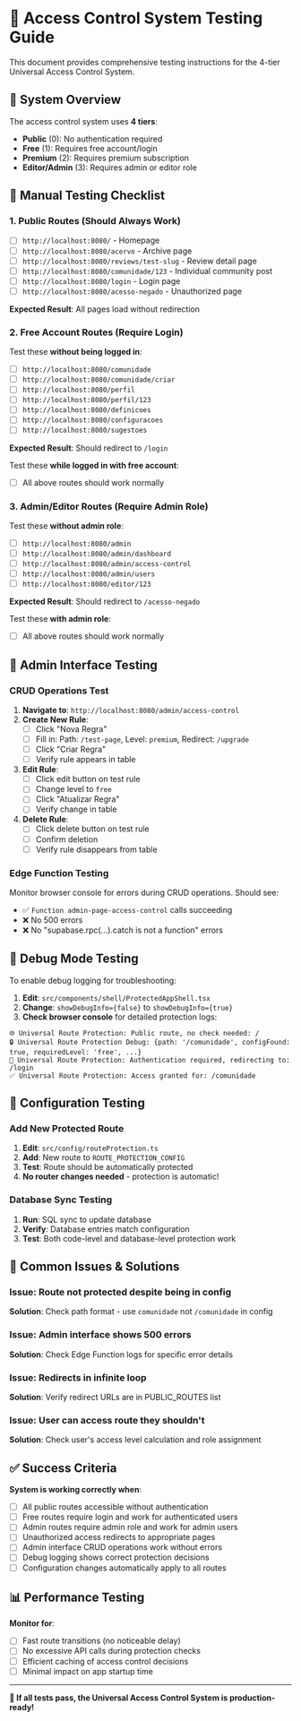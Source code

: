 # 🧪 Access Control System Testing Guide

This document provides comprehensive testing instructions for the 4-tier Universal Access Control System.

## 🎯 System Overview

The access control system uses **4 tiers**:

- **Public** (0): No authentication required
- **Free** (1): Requires free account/login
- **Premium** (2): Requires premium subscription
- **Editor/Admin** (3): Requires admin or editor role

## 🧪 Manual Testing Checklist

### **1. Public Routes (Should Always Work)**

- [ ] `http://localhost:8080/` - Homepage
- [ ] `http://localhost:8080/acervo` - Archive page
- [ ] `http://localhost:8080/reviews/test-slug` - Review detail page
- [ ] `http://localhost:8080/comunidade/123` - Individual community post
- [ ] `http://localhost:8080/login` - Login page
- [ ] `http://localhost:8080/acesso-negado` - Unauthorized page

**Expected Result**: All pages load without redirection

### **2. Free Account Routes (Require Login)**

Test these **without being logged in**:

- [ ] `http://localhost:8080/comunidade`
- [ ] `http://localhost:8080/comunidade/criar`
- [ ] `http://localhost:8080/perfil`
- [ ] `http://localhost:8080/perfil/123`
- [ ] `http://localhost:8080/definicoes`
- [ ] `http://localhost:8080/configuracoes`
- [ ] `http://localhost:8080/sugestoes`

**Expected Result**: Should redirect to `/login`

Test these **while logged in with free account**:

- [ ] All above routes should work normally

### **3. Admin/Editor Routes (Require Admin Role)**

Test these **without admin role**:

- [ ] `http://localhost:8080/admin`
- [ ] `http://localhost:8080/admin/dashboard`
- [ ] `http://localhost:8080/admin/access-control`
- [ ] `http://localhost:8080/admin/users`
- [ ] `http://localhost:8080/editor/123`

**Expected Result**: Should redirect to `/acesso-negado`

Test these **with admin role**:

- [ ] All above routes should work normally

## 🔧 Admin Interface Testing

### **CRUD Operations Test**

1. **Navigate to**: `http://localhost:8080/admin/access-control`
2. **Create New Rule**:
   - [ ] Click "Nova Regra"
   - [ ] Fill in: Path: `/test-page`, Level: `premium`, Redirect: `/upgrade`
   - [ ] Click "Criar Regra"
   - [ ] Verify rule appears in table
3. **Edit Rule**:
   - [ ] Click edit button on test rule
   - [ ] Change level to `free`
   - [ ] Click "Atualizar Regra"
   - [ ] Verify change in table
4. **Delete Rule**:
   - [ ] Click delete button on test rule
   - [ ] Confirm deletion
   - [ ] Verify rule disappears from table

### **Edge Function Testing**

Monitor browser console for errors during CRUD operations. Should see:

- ✅ `Function admin-page-access-control` calls succeeding
- ❌ No 500 errors
- ❌ No "supabase.rpc(...).catch is not a function" errors

## 🐛 Debug Mode Testing

To enable debug logging for troubleshooting:

1. **Edit**: `src/components/shell/ProtectedAppShell.tsx`
2. **Change**: `showDebugInfo={false}` to `showDebugInfo={true}`
3. **Check browser console** for detailed protection logs:

```
🌐 Universal Route Protection: Public route, no check needed: /
🔒 Universal Route Protection Debug: {path: '/comunidade', configFound: true, requiredLevel: 'free', ...}
🚫 Universal Route Protection: Authentication required, redirecting to: /login
✅ Universal Route Protection: Access granted for: /comunidade
```

## 🔄 Configuration Testing

### **Add New Protected Route**

1. **Edit**: `src/config/routeProtection.ts`
2. **Add**: New route to `ROUTE_PROTECTION_CONFIG`
3. **Test**: Route should be automatically protected
4. **No router changes needed** - protection is automatic!

### **Database Sync Testing**

1. **Run**: SQL sync to update database
2. **Verify**: Database entries match configuration
3. **Test**: Both code-level and database-level protection work

## 🚨 Common Issues & Solutions

### **Issue**: Route not protected despite being in config

**Solution**: Check path format - use `comunidade` not `/comunidade` in config

### **Issue**: Admin interface shows 500 errors

**Solution**: Check Edge Function logs for specific error details

### **Issue**: Redirects in infinite loop

**Solution**: Verify redirect URLs are in PUBLIC_ROUTES list

### **Issue**: User can access route they shouldn't

**Solution**: Check user's access level calculation and role assignment

## ✅ Success Criteria

**System is working correctly when**:

- [ ] All public routes accessible without authentication
- [ ] Free routes require login and work for authenticated users
- [ ] Admin routes require admin role and work for admin users
- [ ] Unauthorized access redirects to appropriate pages
- [ ] Admin interface CRUD operations work without errors
- [ ] Debug logging shows correct protection decisions
- [ ] Configuration changes automatically apply to all routes

## 📊 Performance Testing

**Monitor for**:

- [ ] Fast route transitions (no noticeable delay)
- [ ] No excessive API calls during protection checks
- [ ] Efficient caching of access control decisions
- [ ] Minimal impact on app startup time

---

**🎉 If all tests pass, the Universal Access Control System is production-ready!**
